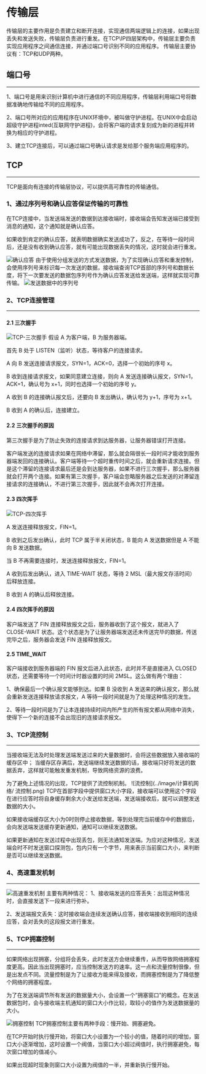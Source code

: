 # 传输层

传输层的主要作用是负责建立和断开连接，实现通信两端逻辑上的连接，如果出现丢失和发送失败，传输层负责进行重发。在TCP\IP四层架构中，传输层主要负责实现应用程序之间通信连接，并通过端口号识别不同的应用程序。
传输层主要协议有：TCP和UDP两种。

## 端口号
---
1、端口号是用来识别计算机中进行通信的不同应用程序，传输层利用端口号将数据准确地传输给不同的应用程序。

2、端口号所对应的应用程序在UNIX环境中，被叫做守护进程。在UNIX中会启动超级守护进程inted(互联网守护进程)，会将客户端的请求复刻成为新的进程并转换为相应的守护进程。

3、建立TCP连接后，可以通过端口号确认请求是发给那个服务端应用程序的。

## TCP
---
TCP是面向有连接的传输层协议，可以提供高可靠性的传输通信。

### 1、通过序列号和确认应答保证传输的可靠性
在TCP连接中，当发送端发送的数据到达接收端时，接收端会告知发送端已接受到消息的通知，这个通知就是确认应答。

如果收到肯定的确认应答，就表明数据确实发送成功了，反之，在等待一段时间后，还是没有收到确认应答，就有可能出现数据丢失的情况，这时就会进行重发。

![确认应答](../image/计算机网络/序列号与确认应答.png)
由于使用分组发送的方式发送数据，为了实现确认应答和重发控制，会使用序列号来标识每一次发送的数据，接收端查询TCP首部的序列号和数据长度，将下一次要发送的数据包序列号作为确认应答发送给发送端，这样就实现可靠传输。
![发送数据中的序列号](../image/计算机网络/TCP-发送的数据.png)

### 2、TCP连接管理
---
#### 2.1 三次握手
![TCP-三次握手](../image/计算机网络/TCP-三次握手.png)
假设 A 为客户端，B 为服务器端。

首先 B 处于 LISTEN（监听）状态，等待客户的连接请求。

A 向 B 发送连接请求报文，SYN=1，ACK=0，选择一个初始的序号 x。

B 收到连接请求报文，如果同意建立连接，则向 A 发送连接确认报文，SYN=1，ACK=1，确认号为 x+1，同时也选择一个初始的序号 y。

A 收到 B 的连接确认报文后，还要向 B 发出确认，确认号为 y+1，序号为 x+1。

B 收到 A 的确认后，连接建立。

#### 2.2 三次握手的原因

第三次握手是为了防止失效的连接请求到达服务器，让服务器错误打开连接。

客户端发送的连接请求如果在网络中滞留，那么就会隔很长一段时间才能收到服务器端发回的连接确认。客户端等待一个超时重传时间之后，就会重新请求连接。但是这个滞留的连接请求最后还是会到达服务器，如果不进行三次握手，那么服务器就会打开两个连接。如果有第三次握手，客户端会忽略服务器之后发送的对滞留连接请求的连接确认，不进行第三次握手，因此就不会再次打开连接。

#### 2.3 四次挥手
![TCP-四次挥手](../image/计算机网络/TCP-四次挥手.jpg)

A 发送连接释放报文，FIN=1。

B 收到之后发出确认，此时 TCP 属于半关闭状态，B 能向 A 发送数据但是 A 不能向 B 发送数据。

当 B 不再需要连接时，发送连接释放报文，FIN=1。

A 收到后发出确认，进入 TIME-WAIT 状态，等待 2 MSL（最大报文存活时间）后释放连接。

B 收到 A 的确认后释放连接。

#### 2.4 四次挥手的原因

客户端发送了 FIN 连接释放报文之后，服务器收到了这个报文，就进入了 CLOSE-WAIT 状态。这个状态是为了让服务器端发送还未传送完毕的数据，传送完毕之后，服务器会发送 FIN 连接释放报文。

#### 2.5 TIME_WAIT

客户端接收到服务器端的 FIN 报文后进入此状态，此时并不是直接进入 CLOSED 状态，还需要等待一个时间计时器设置的时间 2MSL。这么做有两个理由：

1、确保最后一个确认报文能够到达。如果 B 没收到 A 发送来的确认报文，那么就会重新发送连接释放请求报文，A 等待一段时间就是为了处理这种情况的发生。

2、等待一段时间是为了让本连接持续时间内所产生的所有报文都从网络中消失，使得下一个新的连接不会出现旧的连接请求报文。

### 3、TCP流控制
---
当接收端无法及时处理发送端发送过来的大量数据时，会将这些数据放入接收端的缓存区中；
当缓存区存满后，发送端继续发送数据的话，接收端只好将发送的数据丢弃，这样就可能触发重发机制，导致网络资源的浪费。

为了避免上述情况的出现，TCP提供了流控制机制。
![流控制](../image/计算机网络/ 流控制.png)
TCP在首部字段中提供窗口大小字段，接收端可以使用这个字段在进行应答时将自身缓存剩余大小发送给发送端，发送端接收后，就可以调整发送数据的大小。

如果接收端缓存区大小为0时则停止接收数据，等到处理完当前缓存中的数据后，会向发送端发送缓存更新通知，通知可以继续发送数据。

如果更新通知在发送过程中出现丢包，则无法通知发送端。为应对这种情况，发送端会时不时发送窗口探测包，包内只有一个字节，用来表示当前窗口大小，来判断是否可以继续发送数据。

### 4、高速重发机制
---
![高速重发机制](../image/计算机网络/高速重传.png)
主要有两种情况：
1、接收端发送的应答丢失：出现这种情况时，会直接发送下一段来进行弥补。

2、发送端报文丢失：这时接收端会连续发送确认应答，接收端接收到相同的连续应答，会对丢失的这段报文进行重发。

### 5、TCP拥塞控制
---
如果网络出现拥塞，分组将会丢失，此时发送方会继续重传，从而导致网络拥塞程度更高。因此当出现拥塞时，应当控制发送方的速率。这一点和流量控制很像，但是出发点不同。流量控制是为了让接收方能来得及接收，而拥塞控制是为了降低整个网络的拥塞程度。

为了在发送端调节所有发送的数据量大小，会设置一个“拥塞窗口”的概念。在发送数据包时，会与接收端主机通知的窗口大小作比较，取较小的值作为发送数据量的大小。

![拥塞控制](../image/计算机网络/拥塞控制.png)
TCP拥塞控制主要有两种手段：慢开始、拥塞避免。

在TCP开始时执行慢开始，将窗口大小设置为一个较小的值，随着时间的增加，窗口大小逐渐增加，这时设置一个阀值，当窗口大小超过阀值时，执行拥塞避免，每次窗口增加的值减小。

如果出现超时现象则窗口大小设置为阀值的一半，并重新执行慢开始。
